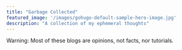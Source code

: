 ```yaml
---
title: "Garbage Collected"
featured_image: '/images/gohugo-default-sample-hero-image.jpg'
description: "A collection of my ephemeral thoughts"
---
```

Warning: Most of these blogs are opinions, not facts, nor tutorials.
